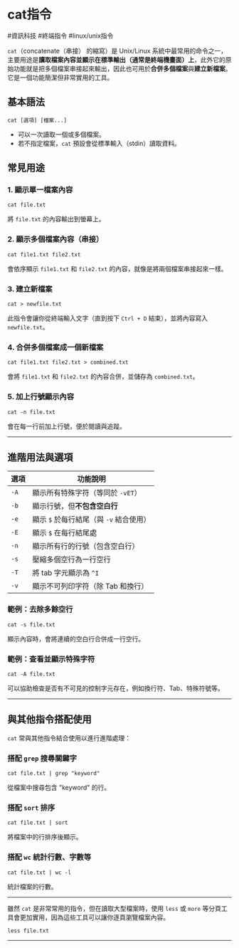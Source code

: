 # cat指令

#資訊科技  #終端指令 #linux/unix指令

`cat`（concatenate（串接） 的縮寫）是 Unix/Linux 系統中最常用的命令之一，主要用途是**讀取檔案內容並顯示在標準輸出（通常是終端機畫面）上**，此外它的原始功能就是把多個檔案串接起來輸出，因此也可用於**合併多個檔案**與**建立新檔案**。它是一個功能簡潔但非常實用的工具。

## 基本語法

```shell
cat [選項] [檔案...]
```

* 可以一次讀取一個或多個檔案。
* 若不指定檔案，`cat` 預設會從標準輸入（stdin）讀取資料。

## 常見用途

### 1. 顯示單一檔案內容

```shell
cat file.txt
```

將 `file.txt` 的內容輸出到螢幕上。

### 2. 顯示多個檔案內容（串接）

```shell
cat file1.txt file2.txt
```

會依序顯示 `file1.txt` 和 `file2.txt` 的內容，就像是將兩個檔案串接起來一樣。

### 3. 建立新檔案

```shell
cat > newfile.txt
```

此指令會讓你從終端輸入文字（直到按下 `Ctrl + D` 結束），並將內容寫入 `newfile.txt`。

### 4. 合併多個檔案成一個新檔案

```shell
cat file1.txt file2.txt > combined.txt
```

會將 `file1.txt` 和 `file2.txt` 的內容合併，並儲存為 `combined.txt`。

### 5. 加上行號顯示內容

```shell
cat -n file.txt
```

會在每一行前加上行號，便於閱讀與追蹤。

---

## 進階用法與選項

| 選項   | 功能說明                      |
| ---- | ------------------------- |
| `-A` | 顯示所有特殊字符（等同於 `-vET`）      |
| `-b` | 顯示行號，但**不包含空白行**          |
| `-e` | 顯示 `$` 於每行結尾（與 `-v` 結合使用） |
| `-E` | 顯示 `$` 在每行結尾處             |
| `-n` | 顯示所有行的行號（包含空白行）           |
| `-s` | 壓縮多個空行為一行空行               |
| `-T` | 將 tab 字元顯示為 `^I`          |
| `-v` | 顯示不可列印字符（除 Tab 和換行）       |

### 範例：去除多餘空行

```shell
cat -s file.txt
```

顯示內容時，會將連續的空白行合併成一行空行。

### 範例：查看並顯示特殊字符

```shell
cat -A file.txt
```

可以協助檢查是否有不可見的控制字元存在，例如換行符、Tab、特殊符號等。

---

## 與其他指令搭配使用

`cat` 常與其他指令結合使用以進行進階處理：

### 搭配 `grep` 搜尋關鍵字

```shell
cat file.txt | grep "keyword"
```

從檔案中搜尋包含 "keyword" 的行。

### 搭配 `sort` 排序

```shell
cat file.txt | sort
```

將檔案中的行排序後顯示。

### 搭配 `wc` 統計行數、字數等

```shell
cat file.txt | wc -l
```

統計檔案的行數。

---

雖然 `cat` 是非常常用的指令，但在讀取大型檔案時，使用 `less` 或 `more` 等分頁工具會更加實用，因為這些工具可以讓你逐頁瀏覽檔案內容。

```shell
less file.txt
```

---